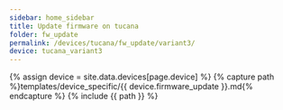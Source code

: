 ```yaml
---
sidebar: home_sidebar
title: Update firmware on tucana
folder: fw_update
permalink: /devices/tucana/fw_update/variant3/
device: tucana_variant3
---
```

{% assign device = site.data.devices[page.device] %}
{% capture path %}templates/device_specific/{{ device.firmware_update }}.md{% endcapture %}
{% include {{ path }} %}
